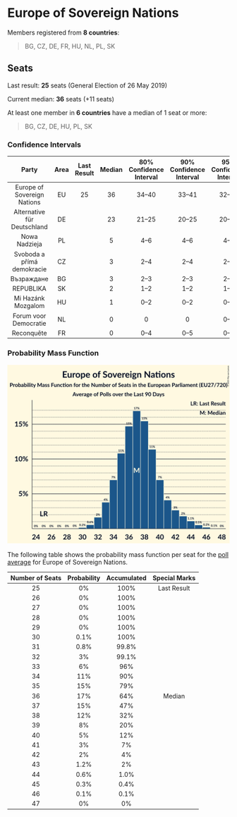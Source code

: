 # Europe of Sovereign Nations

Members registered from **8 countries**:

> BG, CZ, DE, FR, HU, NL, PL, SK

## Seats

Last result: **25** seats (General Election of 26 May 2019)

Current median: **36** seats (+11 seats)

At least one member in **6 countries** have a median of 1 seat or more:

> BG, CZ, DE, HU, PL, SK

### Confidence Intervals

| Party | Area | Last Result | Median | 80% Confidence Interval | 90% Confidence Interval | 95% Confidence Interval | 99% Confidence Interval |
|:-----:|:----:|:-----------:|:------:|:-----------------------:|:-----------------------:|:-----------------------:|:-----------------------:|
| Europe of Sovereign Nations | EU | 25 | 36 | 34–40 | 33–41 | 32–42 | 31–44 |
| Alternative für Deutschland | DE | | 23 | 21–25 | 20–25 | 20–26 | 20–27 |
| Nowa Nadzieja | PL | | 5 | 4–6 | 4–6 | 4–7 | 3–7 |
| Svoboda a přímá demokracie | CZ | | 3 | 2–4 | 2–4 | 2–4 | 2–4 |
| Възраждане | BG | | 3 | 2–3 | 2–3 | 2–3 | 2–4 |
| REPUBLIKA | SK | | 2 | 1–2 | 1–2 | 1–2 | 1–2 |
| Mi Hazánk Mozgalom | HU | | 1 | 0–2 | 0–2 | 0–2 | 0–2 |
| Forum voor Democratie | NL | | 0 | 0 | 0 | 0–1 | 0–1 |
| Reconquête | FR | | 0 | 0–4 | 0–5 | 0–5 | 0–5 |

### Probability Mass Function

![Graph with seats probability mass function not yet produced](average-2025-08-31-seats-pmf-europeofsovereignnations.png "Seats Probability Mass Function")

The following table shows the probability mass function per seat for the [poll average](average-2025-08-31.html) for Europe of Sovereign Nations.

| Number of Seats | Probability | Accumulated | Special Marks |
|:---------------:|:-----------:|:-----------:|:-------------:|
| 25 | 0% | 100% | Last Result |
| 26 | 0% | 100% |  |
| 27 | 0% | 100% |  |
| 28 | 0% | 100% |  |
| 29 | 0% | 100% |  |
| 30 | 0.1% | 100% |  |
| 31 | 0.8% | 99.8% |  |
| 32 | 3% | 99.1% |  |
| 33 | 6% | 96% |  |
| 34 | 11% | 90% |  |
| 35 | 15% | 79% |  |
| 36 | 17% | 64% | Median |
| 37 | 15% | 47% |  |
| 38 | 12% | 32% |  |
| 39 | 8% | 20% |  |
| 40 | 5% | 12% |  |
| 41 | 3% | 7% |  |
| 42 | 2% | 4% |  |
| 43 | 1.2% | 2% |  |
| 44 | 0.6% | 1.0% |  |
| 45 | 0.3% | 0.4% |  |
| 46 | 0.1% | 0.1% |  |
| 47 | 0% | 0% |  |


